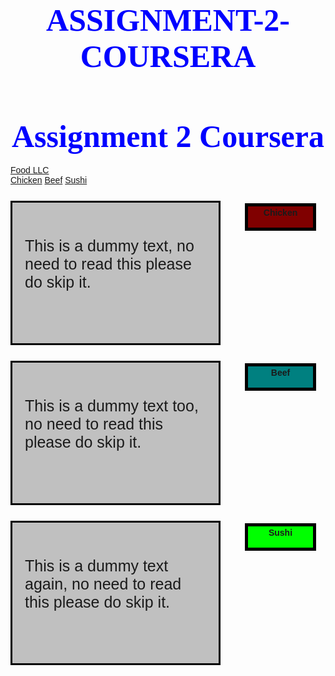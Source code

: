 # ASSIGNMENT-2-COURSERA
<html>
<head>
<meta charset="utf-8">
<title>Module 3 assignmest</title>
<meta charset="utf-8">
<meta name="viewport"
contetnt="width=device-width,initial-scale=1">
<link rel="stylesheet" href="https://cdnjs.cloudflare.com/ajax/libs/font-awesome/4.7.0/css/font-awesome.min.css">
 <style>
body {
  font-family: Arial, Helvetica, sans-serif;
}

.mobile-container {
  width: 1024px;
  margin: 20px;
  background-color: #555;
  height: 521px;
  color: white;
  border-radius: 10px;
}

.topnav {
  overflow: hidden;
  background-color: #333;
  position: relative;
  align-self: center;
}

.topnav #myLinks {
  display: none;
}

.topnav a {
  color: white;
  padding: 14px 16px;
  text-decoration: none;
  font-size: 17px;
  display: block;
}

.topnav a.icon {
  background: black;
  display: block;
  position: absolute;
  right: 0;
  top: 0;
}

.topnav a:hover {
  background-color: #ddd;
  color: black;
}

.active {
  background-color: #4CAF50;
  color: white;
}
.row{
  margin-top: 5%;
  margin-bottom: 5%;
}
h1 {
  margin-bottom: 17px;
  text-align: center;
  color:blue;
  font-size: 50px;
  font-family: Comic Sans MS;
}
box {
  width: 100%;
  overflow: none;
}
.content-name{
  overflow:none;
  text-align: center;
  border: 5px solid black;
  width: 100px;
  height: 30px;
  padding: 2px;
  float:right;
  margin-top:4px;
  margin-right:15px;
  font-weight: bold;
  position: relative;
}
.content 
{
  border:3px solid black;
  width: 290px;
  height: 150px;
  margin: 2.5%
  color:black;
  font-size: 25px;
  padding: 20px 20px 20px 20px;
  padding-top: 55px;
  background-color:silver;
}
.name1{
background-color:maroon;  
}
.name2{
background-color:teal;  
}
.name3{
background-color:lime;  
}
@media (min-width: 992px) {
  .col-lg-4{
  float:left;
  width:33.33%;
  }
}
@media(min-width:768px)and(max-width:991px)
{
  .col-md-6,col-md-12;{
  float:left;
}
.col-md-6{
  width:50%;}
.col-md-12{
  margin-left:-10px;
  width:50%;}
.name3{
  margin-right:65px;
  width:100px;
}
}
</style>
</head>
<h1>Assignment 2 Coursera</h1>
<body>

<!-- Simulate a smartphone / tablet -->
<div class="mobile-container">

<!-- Top Navigation Menu -->
<div class="topnav">
  <a href="#home" class="active">Food LLC</a>
 <div id="myLinks">
    <a href="#news">Chicken</a>
    <a href="#contact">Beef</a>
    <a href="#about">Sushi</a>
  </div>
  <a href="javascript:void(0);" class="icon" onclick="myFunction()">
    <i class="fa fa-bars"></i>
  </a>
  <div class="row">

<div>
 <div class="col-lg-4 col-md-6 col-sm-12">
    <div class="box">
      <p class="content-name name1">
        Chicken
      </p>
      <p class="content">
        This is a dummy text, no need to read this please do skip it.
      </p>
  </div>
  </div>
  <div class="col-lg-4 col-md-6 col-sm-12">
    <div class="box">
      <p class="content-name name2">
        Beef
      </p>
      <p class="content">
        This is a dummy text too, no need to read this please do skip it.
      </p>
    </div>
  </div>
  <div  class="col-lg-4 col-md-6 col-sm-12">
    <div class="box">
      <p class="content-name name3">
        Sushi
      </p>
      <p class="content">
       This is a dummy text again, no need to read this please do skip it. 
      </p>
    </div>
  </div> <!-- Simulate a smartphone / tablet -->
    </div>
  </div>
</div>
</div>
<script>
function myFunction() {
  var x = document.getElementById("myLinks");
  if (x.style.display === "block") {
    x.style.display = "none";
  } else {
    x.style.display = "block";
  }
}
</script>
</body>
</html>
